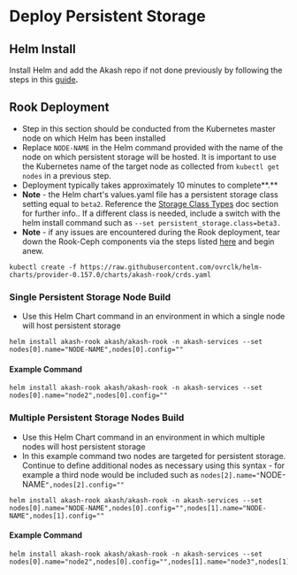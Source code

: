 # Deploy Persistent Storage

## **Helm Install**

Install Helm and add the Akash repo if not done previously by following the steps in this [guide](../akash-cloud-provider-build-with-helm-charts/step-4-helm-installation-on-kubernetes-node.md)**.**

## **Rook Deployment**

* Step in this section should be conducted from the Kubernetes master node on which Helm has been installed
* Replace `NODE-NAME` in the Helm command provided with the name of the node on which persistent storage will be hosted.  It is important to use the Kubernetes name of the target node as collected from `kubectl get nodes` in a previous step.
* Deployment typically takes approximately 10 minutes to complete**.**
* **Note** - the Helm chart's values.yaml file has a persistent storage class setting equal to `beta2`.  Reference the [Storage Class Types](storage-class-types.md) doc section for further info..  If a different class is needed, include a switch with the helm install command such as `--set persistent_storage.class=beta3.`
* **Note** - if any issues are encountered during the Rook deployment, tear down the Rook-Ceph components via the steps listed [here](teardown.md) and begin anew.

```
kubectl create -f https://raw.githubusercontent.com/ovrclk/helm-charts/provider-0.157.0/charts/akash-rook/crds.yaml
```

### Single Persistent Storage Node Build

* Use this Helm Chart command in an environment in which a single node will host persistent storage

```
helm install akash-rook akash/akash-rook -n akash-services --set nodes[0].name="NODE-NAME",nodes[0].config=""
```

#### Example Command

```
helm install akash-rook akash/akash-rook -n akash-services --set nodes[0].name="node2",nodes[0].config=""
```

### Multiple Persistent Storage Nodes Build

* Use this Helm Chart command in an environment in which multiple nodes will host persistent storage
* In this example command two nodes are targeted for persistent storage.  Continue to define additional nodes as necessary using this syntax - for example a third node would be included such as `nodes[2].name="`NODE-NAME`",nodes[2].config=""`

```
helm install akash-rook akash/akash-rook -n akash-services --set nodes[0].name="NODE-NAME",nodes[0].config="",nodes[1].name="NODE-NAME",nodes[1].config=""
```

#### Example Command

```
helm install akash-rook akash/akash-rook -n akash-services --set nodes[0].name="node2",nodes[0].config="",nodes[1].name="node3",nodes[1].config=""
```
